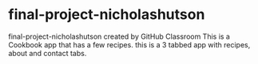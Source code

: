 # final-project-nicholashutson
final-project-nicholashutson created by GitHub Classroom
This is a Cookbook app that has a few recipes. this is a 3 tabbed app with recipes, about and contact tabs. 
